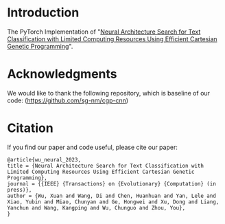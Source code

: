 # Introduction
The PyTorch Implementation of "[Neural Architecture Search for Text Classification with Limited Computing Resources Using Efficient Cartesian Genetic Programming](https://ieeexplore.ieee.org/document/10373942)".

# Acknowledgments
We would like to thank the following repository, which is baseline of our code: (https://github.com/sg-nm/cgp-cnn)



# Citation
If you find our paper and code useful, please cite our paper:
```
@article{wu_neural_2023,
title = {Neural Architecture Search for Text Classification with Limited Computing Resources Using Efficient Cartesian Genetic Programming},
journal = {{IEEE} {Transactions} on {Evolutionary} {Computation} (in press)},
author = {Wu, Xuan and Wang, Di and Chen, Huanhuan and Yan, Lele and Xiao, Yubin and Miao, Chunyan and Ge, Hongwei and Xu, Dong and Liang, Yanchun and Wang, Kangping and Wu, Chunguo and Zhou, You},
}
```

